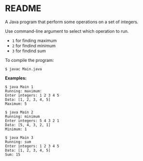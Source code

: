 # README

A Java program that perform some operations on a set of integers.

Use command-line argument to select which operation to run.

- `1` for finding maximum
- `2` for findind minimum
- `3` for findind sum

To compile the program:

```console
$ javac Main.java
```

**Examples:**

```console
$ java Main 1
Running: maximum:
Enter integers: 1 2 3 4 5
Data: [1, 2, 3, 4, 5]
Maximum: 5
```

```console
$ java Main 2
Running: minimum
Enter integers: 5 4 3 2 1
Data: [5, 4, 3, 2, 1]
Minimum: 1
```

```console
$ java Main 3
Running: sum
Enter integers: 1 2 3 4 5
Data: [1, 2, 3, 4, 5]
Sum: 15
```